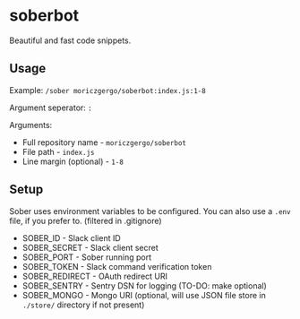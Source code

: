 # soberbot
Beautiful and fast code snippets.

## Usage

Example: `/sober moriczgergo/soberbot:index.js:1-8`

Argument seperator: `:`

Arguments:
 * Full repository name - `moriczgergo/soberbot`
 * File path - `index.js`
 * Line margin (optional) - `1-8`

## Setup

Sober uses environment variables to be configured. You can also use a `.env` file, if you prefer to. (filtered in .gitignore)

 * SOBER_ID - Slack client ID
 * SOBER_SECRET - Slack client secret
 * SOBER_PORT - Sober running port
 * SOBER_TOKEN - Slack command verification token
 * SOBER_REDIRECT - OAuth redirect URI
 * SOBER_SENTRY - Sentry DSN for logging (TO-DO: make optional)
 * SOBER_MONGO - Mongo URI (optional, will use JSON file store in `./store/` directory if not present)
